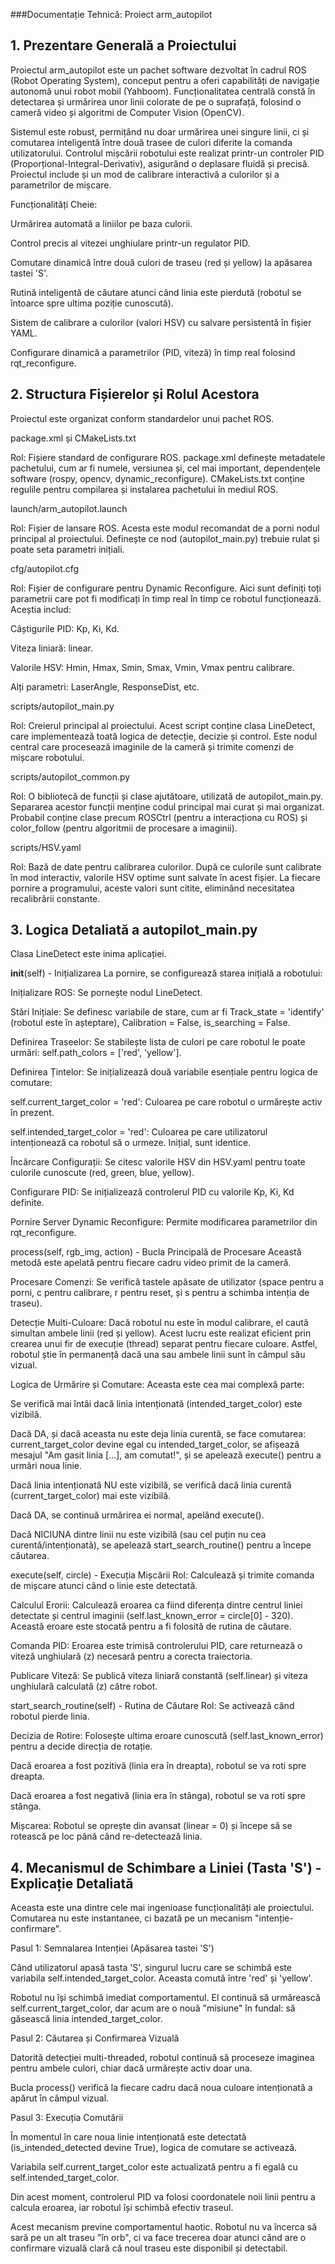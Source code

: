 ###Documentație Tehnică: Proiect arm_autopilot
## 1. Prezentare Generală a Proiectului
Proiectul arm_autopilot este un pachet software dezvoltat în cadrul ROS (Robot Operating System), conceput pentru a oferi capabilități de navigație autonomă unui robot mobil (Yahboom). Funcționalitatea centrală constă în detectarea și urmărirea unor linii colorate de pe o suprafață, folosind o cameră video și algoritmi de Computer Vision (OpenCV).

Sistemul este robust, permițând nu doar urmărirea unei singure linii, ci și comutarea inteligentă între două trasee de culori diferite la comanda utilizatorului. Controlul mișcării robotului este realizat printr-un controler PID (Proporțional-Integral-Derivativ), asigurând o deplasare fluidă și precisă. Proiectul include și un mod de calibrare interactivă a culorilor și a parametrilor de mișcare.

Funcționalități Cheie:

Urmărirea automată a liniilor pe baza culorii.

Control precis al vitezei unghiulare printr-un regulator PID.

Comutare dinamică între două culori de traseu (red și yellow) la apăsarea tastei 'S'.

Rutină inteligentă de căutare atunci când linia este pierdută (robotul se întoarce spre ultima poziție cunoscută).

Sistem de calibrare a culorilor (valori HSV) cu salvare persistentă în fișier YAML.

Configurare dinamică a parametrilor (PID, viteză) în timp real folosind rqt_reconfigure.

## 2. Structura Fișierelor și Rolul Acestora
Proiectul este organizat conform standardelor unui pachet ROS.

package.xml și CMakeLists.txt

Rol: Fișiere standard de configurare ROS. package.xml definește metadatele pachetului, cum ar fi numele, versiunea și, cel mai important, dependențele software (rospy, opencv, dynamic_reconfigure). CMakeLists.txt conține regulile pentru compilarea și instalarea pachetului în mediul ROS.

launch/arm_autopilot.launch

Rol: Fișier de lansare ROS. Acesta este modul recomandat de a porni nodul principal al proiectului. Definește ce nod (autopilot_main.py) trebuie rulat și poate seta parametri inițiali.

cfg/autopilot.cfg

Rol: Fișier de configurare pentru Dynamic Reconfigure. Aici sunt definiți toți parametrii care pot fi modificați în timp real în timp ce robotul funcționează. Aceștia includ:

Câștigurile PID: Kp, Ki, Kd.

Viteza liniară: linear.

Valorile HSV: Hmin, Hmax, Smin, Smax, Vmin, Vmax pentru calibrare.

Alți parametri: LaserAngle, ResponseDist, etc.

scripts/autopilot_main.py

Rol: Creierul principal al proiectului. Acest script conține clasa LineDetect, care implementează toată logica de detecție, decizie și control. Este nodul central care procesează imaginile de la cameră și trimite comenzi de mișcare robotului.

scripts/autopilot_common.py

Rol: O bibliotecă de funcții și clase ajutătoare, utilizată de autopilot_main.py. Separarea acestor funcții menține codul principal mai curat și mai organizat. Probabil conține clase precum ROSCtrl (pentru a interacționa cu ROS) și color_follow (pentru algoritmii de procesare a imaginii).

scripts/HSV.yaml

Rol: Bază de date pentru calibrarea culorilor. După ce culorile sunt calibrate în mod interactiv, valorile HSV optime sunt salvate în acest fișier. La fiecare pornire a programului, aceste valori sunt citite, eliminând necesitatea recalibrării constante.

## 3. Logica Detaliată a autopilot_main.py
Clasa LineDetect este inima aplicației.

__init__(self) - Inițializarea
La pornire, se configurează starea inițială a robotului:

Inițializare ROS: Se pornește nodul LineDetect.

Stări Inițiale: Se definesc variabile de stare, cum ar fi Track_state = 'identify' (robotul este în așteptare), Calibration = False, is_searching = False.

Definirea Traseelor: Se stabilește lista de culori pe care robotul le poate urmări: self.path_colors = ['red', 'yellow'].

Definirea Țintelor: Se inițializează două variabile esențiale pentru logica de comutare:

self.current_target_color = 'red': Culoarea pe care robotul o urmărește activ în prezent.

self.intended_target_color = 'red': Culoarea pe care utilizatorul intenționează ca robotul să o urmeze. Inițial, sunt identice.

Încărcare Configurații: Se citesc valorile HSV din HSV.yaml pentru toate culorile cunoscute (red, green, blue, yellow).

Configurare PID: Se inițializează controlerul PID cu valorile Kp, Ki, Kd definite.

Pornire Server Dynamic Reconfigure: Permite modificarea parametrilor din rqt_reconfigure.

process(self, rgb_img, action) - Bucla Principală de Procesare
Această metodă este apelată pentru fiecare cadru video primit de la cameră.

Procesare Comenzi: Se verifică tastele apăsate de utilizator (space pentru a porni, c pentru calibrare, r pentru reset, și s pentru a schimba intenția de traseu).

Detecție Multi-Culoare: Dacă robotul nu este în modul calibrare, el caută simultan ambele linii (red și yellow). Acest lucru este realizat eficient prin crearea unui fir de execuție (thread) separat pentru fiecare culoare. Astfel, robotul știe în permanență dacă una sau ambele linii sunt în câmpul său vizual.

Logica de Urmărire și Comutare: Aceasta este cea mai complexă parte:

Se verifică mai întâi dacă linia intenționată (intended_target_color) este vizibilă.

Dacă DA, și dacă aceasta nu este deja linia curentă, se face comutarea: current_target_color devine egal cu intended_target_color, se afișează mesajul "Am gasit linia [...], am comutat!", și se apelează execute() pentru a urmări noua linie.

Dacă linia intenționată NU este vizibilă, se verifică dacă linia curentă (current_target_color) mai este vizibilă.

Dacă DA, se continuă urmărirea ei normal, apelând execute().

Dacă NICIUNA dintre linii nu este vizibilă (sau cel puțin nu cea curentă/intenționată), se apelează start_search_routine() pentru a începe căutarea.

execute(self, circle) - Execuția Mișcării
Rol: Calculează și trimite comanda de mișcare atunci când o linie este detectată.

Calculul Erorii: Calculează eroarea ca fiind diferența dintre centrul liniei detectate și centrul imaginii (self.last_known_error = circle[0] - 320). Această eroare este stocată pentru a fi folosită de rutina de căutare.

Comanda PID: Eroarea este trimisă controlerului PID, care returnează o viteză unghiulară (z) necesară pentru a corecta traiectoria.

Publicare Viteză: Se publică viteza liniară constantă (self.linear) și viteza unghiulară calculată (z) către robot.

start_search_routine(self) - Rutina de Căutare
Rol: Se activează când robotul pierde linia.

Decizia de Rotire: Folosește ultima eroare cunoscută (self.last_known_error) pentru a decide direcția de rotație.

Dacă eroarea a fost pozitivă (linia era în dreapta), robotul se va roti spre dreapta.

Dacă eroarea a fost negativă (linia era în stânga), robotul se va roti spre stânga.

Mișcarea: Robotul se oprește din avansat (linear = 0) și începe să se rotească pe loc până când re-detectează linia.

## 4. Mecanismul de Schimbare a Liniei (Tasta 'S') - Explicație Detaliată
Aceasta este una dintre cele mai ingenioase funcționalități ale proiectului. Comutarea nu este instantanee, ci bazată pe un mecanism "intenție-confirmare".

Pasul 1: Semnalarea Intenției (Apăsarea tastei 'S')

Când utilizatorul apasă tasta 'S', singurul lucru care se schimbă este variabila self.intended_target_color. Aceasta comută între 'red' și 'yellow'.

Robotul nu își schimbă imediat comportamentul. El continuă să urmărească self.current_target_color, dar acum are o nouă "misiune" în fundal: să găsească linia intended_target_color.

Pasul 2: Căutarea și Confirmarea Vizuală

Datorită detecției multi-threaded, robotul continuă să proceseze imaginea pentru ambele culori, chiar dacă urmărește activ doar una.

Bucla process() verifică la fiecare cadru dacă noua culoare intenționată a apărut în câmpul vizual.

Pasul 3: Execuția Comutării

În momentul în care noua linie intenționată este detectată (is_intended_detected devine True), logica de comutare se activează.

Variabila self.current_target_color este actualizată pentru a fi egală cu self.intended_target_color.

Din acest moment, controlerul PID va folosi coordonatele noii linii pentru a calcula eroarea, iar robotul își schimbă efectiv traseul.

Acest mecanism previne comportamentul haotic. Robotul nu va încerca să sară pe un alt traseu "în orb", ci va face trecerea doar atunci când are o confirmare vizuală clară că noul traseu este disponibil și detectabil.
